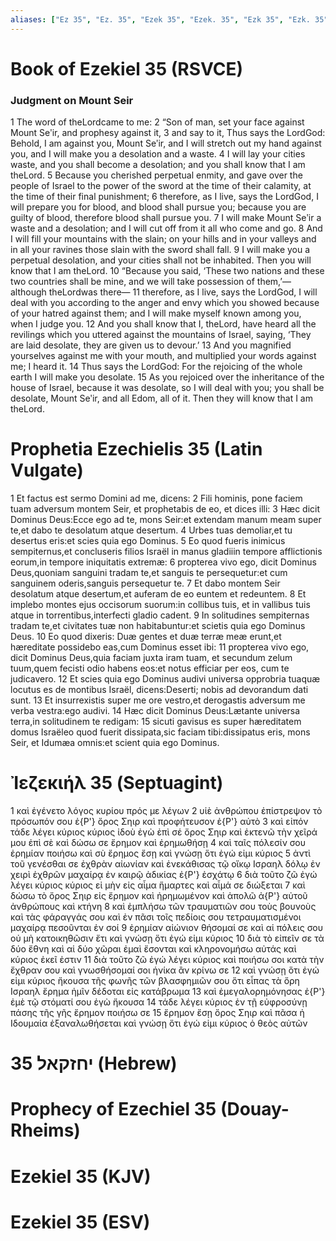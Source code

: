 ```yaml
---
aliases: ["Ez 35", "Ez. 35", "Ezek 35", "Ezek. 35", "Ezk 35", "Ezk. 35"]
---
```



# Book of Ezekiel 35 (RSVCE)

### Judgment on Mount Seir
1 The word of theLordcame to me:
2 “Son of man, set your face against Mount Seʹir, and prophesy against it,
3 and say to it, Thus says the LordGod: Behold, I am against you, Mount Seʹir, and I will stretch out my hand against you, and I will make you a desolation and a waste.
4 I will lay your cities waste, and you shall become a desolation; and you shall know that I am theLord.
5 Because you cherished perpetual enmity, and gave over the people of Israel to the power of the sword at the time of their calamity, at the time of their final punishment;
6 therefore, as I live, says the LordGod, I will prepare you for blood, and blood shall pursue you; because you are guilty of blood, therefore blood shall pursue you.
7 I will make Mount Seʹir a waste and a desolation; and I will cut off from it all who come and go.
8 And I will fill your mountains with the slain; on your hills and in your valleys and in all your ravines those slain with the sword shall fall.
9 I will make you a perpetual desolation, and your cities shall not be inhabited. Then you will know that I am theLord.
10 “Because you said, ‘These two nations and these two countries shall be mine, and we will take possession of them,’—although theLordwas there—
11 therefore, as I live, says the LordGod, I will deal with you according to the anger and envy which you showed because of your hatred against them; and I will make myself known among you, when I judge you.
12 And you shall know that I, theLord, have heard all the revilings which you uttered against the mountains of Israel, saying, ‘They are laid desolate, they are given us to devour.’
13 And you magnified yourselves against me with your mouth, and multiplied your words against me; I heard it.
14 Thus says the LordGod: For the rejoicing of the whole earth I will make you desolate.
15 As you rejoiced over the inheritance of the house of Israel, because it was desolate, so I will deal with you; you shall be desolate, Mount Seʹir, and all Edom, all of it. Then they will know that I am theLord.


# Prophetia Ezechielis 35 (Latin Vulgate)

1 Et factus est sermo Domini ad me, dicens:
2 Fili hominis, pone faciem tuam adversum montem Seir, et prophetabis de eo, et dices illi:
3 Hæc dicit Dominus Deus:Ecce ego ad te, mons Seir:et extendam manum meam super te,et dabo te desolatum atque desertum.
4 Urbes tuas demoliar,et tu desertus eris:et scies quia ego Dominus.
5 Eo quod fueris inimicus sempiternus,et concluseris filios Israël in manus gladiiin tempore afflictionis eorum,in tempore iniquitatis extremæ:
6 propterea vivo ego, dicit Dominus Deus,quoniam sanguini tradam te,et sanguis te persequetur:et cum sanguinem oderis,sanguis persequetur te.
7 Et dabo montem Seir desolatum atque desertum,et auferam de eo euntem et redeuntem.
8 Et implebo montes ejus occisorum suorum:in collibus tuis, et in vallibus tuis atque in torrentibus,interfecti gladio cadent.
9 In solitudines sempiternas tradam te,et civitates tuæ non habitabuntur:et scietis quia ego Dominus Deus.
10 Eo quod dixeris: Duæ gentes et duæ terræ meæ erunt,et hæreditate possidebo eas,cum Dominus esset ibi:
11 propterea vivo ego, dicit Dominus Deus,quia faciam juxta iram tuam, et secundum zelum tuum,quem fecisti odio habens eos:et notus efficiar per eos, cum te judicavero.
12 Et scies quia ego Dominus audivi universa opprobria tuaquæ locutus es de montibus Israël, dicens:Deserti; nobis ad devorandum dati sunt.
13 Et insurrexistis super me ore vestro,et derogastis adversum me verba vestra:ego audivi.
14 Hæc dicit Dominus Deus:Lætante universa terra,in solitudinem te redigam:
15 sicuti gavisus es super hæreditatem domus Israëleo quod fuerit dissipata,sic faciam tibi:dissipatus eris, mons Seir, et Idumæa omnis:et scient quia ego Dominus.


# Ἰεζεκιήλ 35 (Septuagint)

1 καὶ ἐγένετο λόγος κυρίου πρός με λέγων
2 υἱὲ ἀνθρώπου ἐπίστρεψον τὸ πρόσωπόν σου ἐ{P'} ὄρος Σηιρ καὶ προφήτευσον ἐ{P'} αὐτὸ
3 καὶ εἰπόν τάδε λέγει κύριος κύριος ἰδοὺ ἐγὼ ἐπὶ σέ ὄρος Σηιρ καὶ ἐκτενῶ τὴν χεῖρά μου ἐπὶ σὲ καὶ δώσω σε ἔρημον καὶ ἐρημωθήσῃ
4 καὶ ταῖς πόλεσίν σου ἐρημίαν ποιήσω καὶ σὺ ἔρημος ἔσῃ καὶ γνώσῃ ὅτι ἐγώ εἰμι κύριος
5 ἀντὶ τοῦ γενέσθαι σε ἐχθρὰν αἰωνίαν καὶ ἐνεκάθισας τῷ οἴκῳ Ισραηλ δόλῳ ἐν χειρὶ ἐχθρῶν μαχαίρᾳ ἐν καιρῷ ἀδικίας ἐ{P'} ἐσχάτῳ
6 διὰ τοῦτο ζῶ ἐγώ λέγει κύριος κύριος εἰ μὴν εἰς αἷμα ἥμαρτες καὶ αἷμά σε διώξεται
7 καὶ δώσω τὸ ὄρος Σηιρ εἰς ἔρημον καὶ ἠρημωμένον καὶ ἀπολῶ ἀ{P'} αὐτοῦ ἀνθρώπους καὶ κτήνη
8 καὶ ἐμπλήσω τῶν τραυματιῶν σου τοὺς βουνοὺς καὶ τὰς φάραγγάς σου καὶ ἐν πᾶσι τοῖς πεδίοις σου τετραυματισμένοι μαχαίρᾳ πεσοῦνται ἐν σοί
9 ἐρημίαν αἰώνιον θήσομαί σε καὶ αἱ πόλεις σου οὐ μὴ κατοικηθῶσιν ἔτι καὶ γνώσῃ ὅτι ἐγώ εἰμι κύριος
10 διὰ τὸ εἰπεῖν σε τὰ δύο ἔθνη καὶ αἱ δύο χῶραι ἐμαὶ ἔσονται καὶ κληρονομήσω αὐτάς καὶ κύριος ἐκεῖ ἐστιν
11 διὰ τοῦτο ζῶ ἐγώ λέγει κύριος καὶ ποιήσω σοι κατὰ τὴν ἔχθραν σου καὶ γνωσθήσομαί σοι ἡνίκα ἂν κρίνω σε
12 καὶ γνώσῃ ὅτι ἐγώ εἰμι κύριος ἤκουσα τῆς φωνῆς τῶν βλασφημιῶν σου ὅτι εἶπας τὰ ὄρη Ισραηλ ἔρημα ἡμῖν δέδοται εἰς κατάβρωμα
13 καὶ ἐμεγαλορημόνησας ἐ{P'} ἐμὲ τῷ στόματί σου ἐγὼ ἤκουσα
14 τάδε λέγει κύριος ἐν τῇ εὐφροσύνῃ πάσης τῆς γῆς ἔρημον ποιήσω σε
15 ἔρημον ἔσῃ ὄρος Σηιρ καὶ πᾶσα ἡ Ιδουμαία ἐξαναλωθήσεται καὶ γνώσῃ ὅτι ἐγώ εἰμι κύριος ὁ θεὸς αὐτῶν


# 35 יחזקאל (Hebrew)


# Prophecy of Ezechiel 35 (Douay-Rheims)


# Ezekiel 35 (KJV)


# Ezekiel 35 (ESV)

